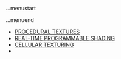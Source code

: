 ...menustart


...menuend


- [PROCEDURAL TEXTURES](https://github.com/mebusy/notes/blob/master/dev_notes/Texture_and_Modeling.md)
 - [REAL-TIME PROGRAMMABLE SHADING](https://github.com/mebusy/notes/blob/master/dev_notes/REALTIME_PROGRAMMABLE_SHADING.md)
 - [CELLULAR TEXTURING](https://github.com/mebusy/notes/blob/master/dev_notes/CELLULAR_TEXTURING.md)
 - 